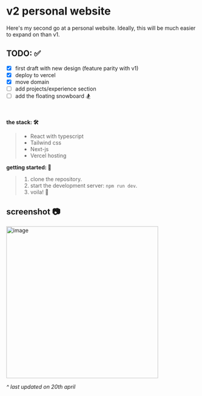 # v2 personal website

Here's my second go at a personal website. Ideally, this will be much easier to expand on than v1.

## TODO: ✅

- [x] first draft with new design (feature parity with v1)
- [x] deploy to vercel
- [x] move domain
- [ ] add projects/experience section
- [ ] add the floating snowboard 🏂

<br />

**the stack: 🛠️**

> - React with typescript
> - Tailwind css
> - Next-js
> - Vercel hosting

**getting started: 🏁**

> 1. clone the repository.
> 2. start the development server: `npm run dev`.
> 3. voila! 🍻

## screenshot 📷

<img width="400" alt="image" src="https://github.com/wa-bha/v2-personal-website/assets/55519189/08b2b71a-ce86-4c02-9061-5f098c4f0be5">

_^ last updated on 20th april_
